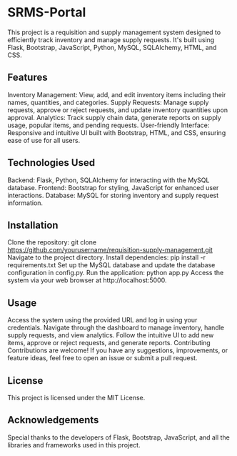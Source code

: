 # SRMS-Portal
This project is a requisition and supply management system designed to efficiently track inventory and manage supply requests. It's built using Flask, Bootstrap, JavaScript, Python, MySQL, SQLAlchemy, HTML, and CSS.

## Features
Inventory Management: View, add, and edit inventory items including their names, quantities, and categories.
Supply Requests: Manage supply requests, approve or reject requests, and update inventory quantities upon approval.
Analytics: Track supply chain data, generate reports on supply usage, popular items, and pending requests.
User-friendly Interface: Responsive and intuitive UI built with Bootstrap, HTML, and CSS, ensuring ease of use for all users.

## Technologies Used
Backend: Flask, Python, SQLAlchemy for interacting with the MySQL database.
Frontend: Bootstrap for styling, JavaScript for enhanced user interactions.
Database: MySQL for storing inventory and supply request information.

## Installation
Clone the repository: git clone https://github.com/yourusername/requisition-supply-management.git
Navigate to the project directory.
Install dependencies: pip install -r requirements.txt
Set up the MySQL database and update the database configuration in config.py.
Run the application: python app.py
Access the system via your web browser at http://localhost:5000.

## Usage
Access the system using the provided URL and log in using your credentials.
Navigate through the dashboard to manage inventory, handle supply requests, and view analytics.
Follow the intuitive UI to add new items, approve or reject requests, and generate reports.
Contributing
Contributions are welcome! If you have any suggestions, improvements, or feature ideas, feel free to open an issue or submit a pull request.

## License
This project is licensed under the MIT License.

## Acknowledgements
Special thanks to the developers of Flask, Bootstrap, JavaScript, and all the libraries and frameworks used in this project.

